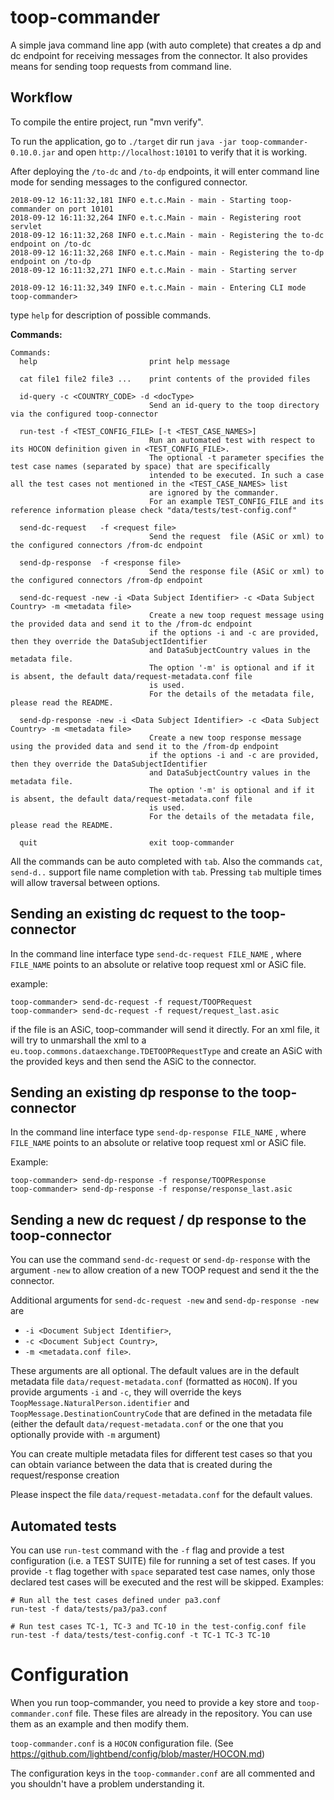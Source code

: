# toop-commander

A simple java command line app (with auto complete) that creates a dp and dc endpoint for receiving messages from the connector. It also provides means for sending toop requests from command line. 

## Workflow

To compile the entire project, run "mvn verify".

To run the application, go to `./target` dir run `java -jar toop-commander-0.10.0.jar` and open `http://localhost:10101` to verify that it is working.

After deploying the `/to-dc` and `/to-dp` endpoints, it will enter command line mode for sending messages to the configured connector.

```
2018-09-12 16:11:32,181 INFO e.t.c.Main - main - Starting toop-commander on port 10101
2018-09-12 16:11:32,264 INFO e.t.c.Main - main - Registering root servlet
2018-09-12 16:11:32,268 INFO e.t.c.Main - main - Registering the to-dc endpoint on /to-dc
2018-09-12 16:11:32,268 INFO e.t.c.Main - main - Registering the to-dp endpoint on /to-dp
2018-09-12 16:11:32,271 INFO e.t.c.Main - main - Starting server

2018-09-12 16:11:32,349 INFO e.t.c.Main - main - Entering CLI mode
toop-commander>

```

type `help` for description of possible commands.

**Commands:**

```
Commands:
  help                         print help message

  cat file1 file2 file3 ...    print contents of the provided files

  id-query -c <COUNTRY_CODE> -d <docType>
                               Send an id-query to the toop directory via the configured toop-connector

  run-test -f <TEST_CONFIG_FILE> [-t <TEST_CASE_NAMES>]
                               Run an automated test with respect to its HOCON definition given in <TEST_CONFIG_FILE>. 
                               The optional -t parameter specifies the test case names (separated by space) that are specifically
                               intended to be executed. In such a case all the test cases not mentioned in the <TEST_CASE_NAMES> list
                               are ignored by the commander.
                               For an example TEST_CONFIG_FILE and its reference information please check "data/tests/test-config.conf"
                               
  send-dc-request   -f <request file>
                               Send the request  file (ASiC or xml) to the configured connectors /from-dc endpoint

  send-dp-response  -f <response file>
                               Send the response file (ASiC or xml) to the configured connectors /from-dp endpoint

  send-dc-request -new -i <Data Subject Identifier> -c <Data Subject Country> -m <metadata file>
                               Create a new toop request message using the provided data and send it to the /from-dc endpoint
                               if the options -i and -c are provided, then they override the DataSubjectIdentifier
                               and DataSubjectCountry values in the metadata file.
                               The option '-m' is optional and if it is absent, the default data/request-metadata.conf file
                               is used.
                               For the details of the metadata file, please read the README.

  send-dp-response -new -i <Data Subject Identifier> -c <Data Subject Country> -m <metadata file>
                               Create a new toop response message using the provided data and send it to the /from-dp endpoint
                               if the options -i and -c are provided, then they override the DataSubjectIdentifier
                               and DataSubjectCountry values in the metadata file.
                               The option '-m' is optional and if it is absent, the default data/request-metadata.conf file
                               is used.
                               For the details of the metadata file, please read the README.

  quit                         exit toop-commander

```

All the commands can be auto completed with `tab`. Also the commands `cat`, `send-d..` support file name completion with `tab`. Pressing `tab` multiple times will allow traversal between options.

## Sending an existing dc request to the toop-connector

In the command line interface type `send-dc-request FILE_NAME` , where `FILE_NAME` points to an absolute or relative toop request xml or ASiC file.

example:
```
toop-commander> send-dc-request -f request/TOOPRequest
toop-commander> send-dc-request -f request/request_last.asic
```

if the file is an ASiC, toop-commander will send it directly. For an xml file, it will try to unmarshall the xml to a `eu.toop.commons.dataexchange.TDETOOPRequestType` and create an ASiC with the provided keys and then send the ASiC to the connector. 

## Sending an existing dp response to the toop-connector

In the command line interface type `send-dp-response FILE_NAME` , where `FILE_NAME` points to an absolute or relative toop request xml or ASiC file.

Example:

```
toop-commander> send-dp-response -f response/TOOPResponse
toop-commander> send-dp-response -f response/response_last.asic
```


## Sending a new dc request / dp response to the toop-connector

You can use the command `send-dc-request` or `send-dp-response` with the argument `-new` to allow creation of a new TOOP request and send it the the connector.
 
Additional arguments for `send-dc-request -new` and `send-dp-response -new` are 
* `-i <Document Subject Identifier>`, 
* `-c <Document Subject Country>`, 
* `-m <metadata.conf file>`. 

These arguments are all optional. The default values are in the default metadata file `data/request-metadata.conf` (formatted as `HOCON`). 
If you provide arguments `-i` and `-c`, they will override the keys `ToopMessage.NaturalPerson.identifier` and `ToopMessage.DestinationCountryCode` that are defined in the 
metadata file (either the default `data/request-metadata.conf` or the one that you optionally provide with `-m` argument)

You can create multiple metadata files for different test cases so that you can obtain variance between the data that is created during the request/response creation

Please inspect the file `data/request-metadata.conf` for the default values.

## Automated tests
You can use `run-test` command with the `-f` flag and provide a test configuration (i.e. a TEST SUITE) file for running a set of test cases.
If you provide `-t` flag together with `space` separated test case names, only those declared test cases will be executed and the
rest will be skipped.
Examples:
```
# Run all the test cases defined under pa3.conf
run-test -f data/tests/pa3/pa3.conf

# Run test cases TC-1, TC-3 and TC-10 in the test-config.conf file
run-test -f data/tests/test-config.conf -t TC-1 TC-3 TC-10
```

# Configuration

When you run toop-commander, you need to provide a key store and `toop-commander.conf` file. These files are already in the repository. You can use them as an example and then modify them.

`toop-commander.conf` is a `HOCON` configuration file. (See https://github.com/lightbend/config/blob/master/HOCON.md) 

The configuration keys in the `toop-commander.conf` are all commented and you shouldn't have a problem understanding it.

